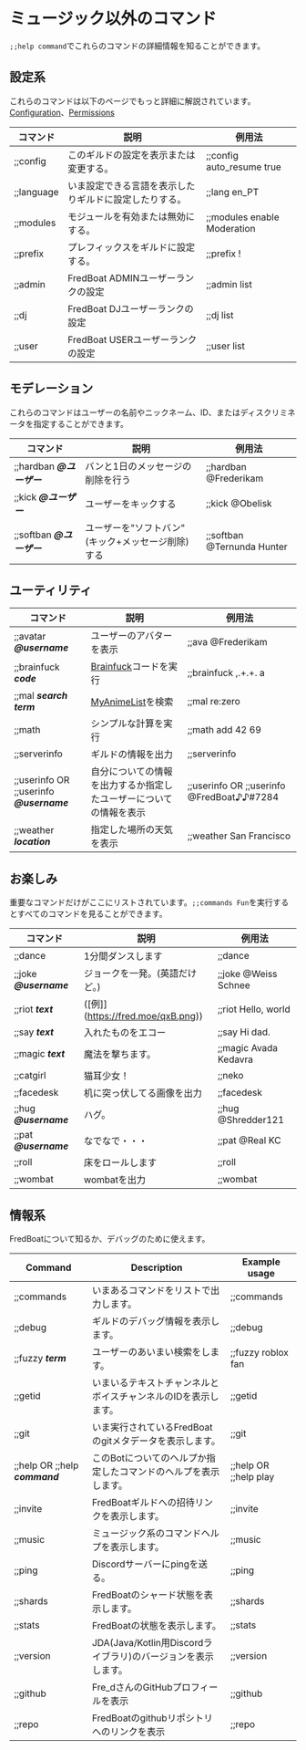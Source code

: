 # ミュージック以外のコマンド

`;;help command`でこれらのコマンドの詳細情報を知ることができます。

## 設定系
これらのコマンドは以下のページでもっと詳細に解説されています。 [Configuration](/docs/configuration)、[Permissions](/docs/permissions)

| コマンド                    | 説明                                                           | 例用法                               |
|----------------------------|-----------------------------------------------------------------------|---------------------------------------------|
| ;;config                   | このギルドの設定を表示または変更する。                                      | ;;config auto_resume true                   |
| ;;language                 | いま設定できる言語を表示したりギルドに設定したりする。                         | ;;lang en_PT                                |
| ;;modules                  | モジュールを有効または無効にする。                                          | ;;modules enable Moderation                 |
| ;;prefix                   | プレフィックスをギルドに設定する。                                          | ;;prefix !                                  |
| ;;admin                    | FredBoat ADMINユーザーランクの設定                                        | ;;admin list                                |
| ;;dj                       | FredBoat DJユーザーランクの設定                                           | ;;dj list                                   |
| ;;user                     | FredBoat USERユーザーランクの設定                                         | ;;user list                                 |


## モデレーション
これらのコマンドはユーザーの名前やニックネーム、ID、またはディスクリミネータを指定することができます。

| コマンド                    | 説明                                                           | 例用法                               |
|----------------------------|-----------------------------------------------------------------------|---------------------------------------------|
| ;;hardban ***@ユーザー***      | バンと1日のメッセージの削除を行う              | ;;hardban @Frederikam                       |
| ;;kick ***@ユーザー***         | ユーザーをキックする                                          | ;;kick @ObeIisk                             |
| ;;softban ***@ユーザー***      | ユーザーを"ソフトバン"(キック+メッセージ削除)する | ;;softban @Ternunda Hunter          |


## ユーティリティ

| コマンド                    | 説明                                                           | 例用法                               |
|----------------------------|-----------------------------------------------------------------------|---------------------------------------------|
| ;;avatar ***@username***   | ユーザーのアバターを表示                                         | ;;ava @Frederikam                           |
| ;;brainfuck ***code***     | [Brainfuck](https://en.wikipedia.org/wiki/Brainfuck)コードを実行    | ;;brainfuck ,.+.+. a                        |
| ;;mal ***search term***    | [MyAnimeList](https://myanimelist.net/)を検索  | ;;mal re:zero                               |
| ;;math                     | シンプルな計算を実行                                           | ;;math add 42 69                            |
| ;;serverinfo               | ギルドの情報を出力             | ;;serverinfo                                |
| ;;userinfo OR ;;userinfo ***@username*** | 自分についての情報を出力するか指定したユーザーについての情報を表示 | ;;userinfo OR ;;userinfo @FredBoat♪♪#7284 |
| ;;weather ***location***   | 指定した場所の天気を表示                                  | ;;weather San Francisco                     |


## お楽しみ
重要なコマンドだけがここにリストされています。`;;commands Fun`を実行するとすべてのコマンドを見ることができます。

| コマンド                    | 説明                                                           | 例用法                               |
|----------------------------|-----------------------------------------------------------------------|---------------------------------------------|
| ;;dance                    | 1分間ダンスします                                                   | ;;dance                                     |
| ;;joke ***@username***     | ジョークを一発。(英語だけど。)                                             | ;;joke @Weiss Schnee                        |
| ;;riot ***text***          | ([例]](https://fred.moe/qxB.png))                   | ;;riot Hello, world                         |
| ;;say ***text***           | 入れたものをエコー                                         | ;;say Hi dad.                               |
| ;;magic ***text***         | 魔法を撃ちます。                                                        | ;;magic Avada Kedavra                       |
| ;;catgirl                  | 猫耳少女！                                                       | ;;neko                                      |
| ;;facedesk                 | 机に突っ伏してる画像を出力                                           | ;;facedesk                                  |
| ;;hug ***@username***      | ハグ。                                                         | ;;hug @Shredder121                          |
| ;;pat ***@username***      | なでなで・・・                                                         | ;;pat @Real KC                              |
| ;;roll                     | 床をロールします                                                          | ;;roll                                      |
| ;;wombat                   | wombatを出力                                                        | ;;wombat                                    |


## 情報系

FredBoatについて知るか、デバッグのために使えます。

| Command                    | Description                                                           | Example usage                               |
|----------------------------|-----------------------------------------------------------------------|---------------------------------------------|
| ;;commands                 | いまあるコマンドをリストで出力します。                                              | ;;commands                                  |
| ;;debug                    | ギルドのデバッグ情報を表示します。                              | ;;debug                                     |
| ;;fuzzy ***term***         | ユーザーのあいまい検索をします。                             | ;;fuzzy roblox fan                          |
| ;;getid                    | いまいるテキストチャンネルとボイスチャンネルのIDを表示します。           | ;;getid                                     |
| ;;git                      | いま実行されているFredBoatのgitメタデータを表示します。   | ;;git                                       |
| ;;help OR ;;help ***command*** | このBotについてのヘルプか指定したコマンドのヘルプを表示します。                | ;;help OR ;;help play                       |
| ;;invite                   | FredBoatギルドへの招待リンクを表示します。                                      | ;;invite                                    |
| ;;music                    | ミュージック系のコマンドヘルプを表示します。                         | ;;music                                     |
| ;;ping                     | Discordサーバーにpingを送る。                                           | ;;ping                                      |
| ;;shards                   | FredBoatのシャード状態を表示します。                           | ;;shards                                    |
| ;;stats                    | FredBoatの状態を表示します。                                  | ;;stats                                     |
| ;;version                  | JDA(Java/Kotlin用Discordライブラリ)のバージョンを表示します。        | ;;version                                   |
| ;;github                   | Fre_dさんのGitHubプロフィールを表示                                | ;;github                                    |
| ;;repo                     | FredBoatのgithubリポシトリへのリンクを表示                          | ;;repo                                      |
